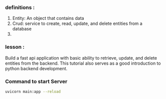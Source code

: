 ### definitions :
1. Entity: An object that contains data
2. Crud: service to create, read, update, and delete entities from a database
3. 

### lesson :
Build a fast api application with basic ability to retrieve, update, and delete entities
from the backend. This tutorial also serves as a good introduction to python backend development.

### Command to start Server

~~~bash
uvicorn main:app --reload
~~~
